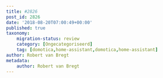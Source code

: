 ```yaml
---
title: #2826
post_id: 2826
date: '2018-08-20T07:00:49+00:00'
published: true
taxonomy:
    migration-status: review
    category: [Ongecategoriseerd]
    tag: [domotica,home-assistant,domotica,home-assistant]
author: Robert van Bregt
metadata:
    author: Robert van Bregt
---
```

